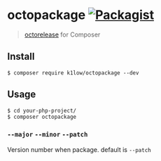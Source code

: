 # octopackage [![Packagist](https://img.shields.io/packagist/v/k1low/octopackage.svg)](https://packagist.org/packages/k1low/octopackage)

> [octorelease](https://github.com/mizzy/octorelease) for Composer

## Install

```console
$ composer require k1low/octopackage --dev
```

## Usage

```console
$ cd your-php-project/
$ composer octopackage
```

### `--major` `--minor` `--patch`

Version number when package. default is `--patch`



